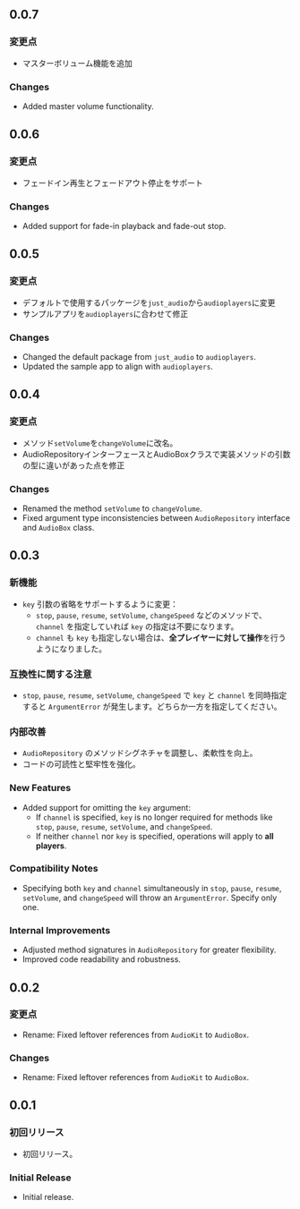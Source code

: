 ## 0.0.7

### 変更点
- マスターボリューム機能を追加

### Changes
- Added master volume functionality.

## 0.0.6

### 変更点
- フェードイン再生とフェードアウト停止をサポート

### Changes
- Added support for fade-in playback and fade-out stop.

## 0.0.5

### 変更点
- デフォルトで使用するパッケージを`just_audio`から`audioplayers`に変更
- サンプルアプリを`audioplayers`に合わせて修正

### Changes
- Changed the default package from `just_audio` to `audioplayers`.
- Updated the sample app to align with `audioplayers`.

## 0.0.4

### 変更点
- メソッド`setVolume`を`changeVolume`に改名。
- AudioRepositoryインターフェースとAudioBoxクラスで実装メソッドの引数の型に違いがあった点を修正

### Changes
- Renamed the method `setVolume` to `changeVolume`.
- Fixed argument type inconsistencies between `AudioRepository` interface and `AudioBox` class.

## 0.0.3

### 新機能
- `key` 引数の省略をサポートするように変更：
  - `stop`, `pause`, `resume`, `setVolume`, `changeSpeed` などのメソッドで、`channel` を指定していれば `key` の指定は不要になります。
  - `channel` も `key` も指定しない場合は、**全プレイヤーに対して操作**を行うようになりました。

### 互換性に関する注意
- `stop`, `pause`, `resume`, `setVolume`, `changeSpeed` で `key` と `channel` を同時指定すると `ArgumentError` が発生します。どちらか一方を指定してください。

### 内部改善
- `AudioRepository` のメソッドシグネチャを調整し、柔軟性を向上。
- コードの可読性と堅牢性を強化。

### New Features
- Added support for omitting the `key` argument:
  - If `channel` is specified, `key` is no longer required for methods like `stop`, `pause`, `resume`, `setVolume`, and `changeSpeed`.
  - If neither `channel` nor `key` is specified, operations will apply to **all players**.

### Compatibility Notes
- Specifying both `key` and `channel` simultaneously in `stop`, `pause`, `resume`, `setVolume`, and `changeSpeed` will throw an `ArgumentError`. Specify only one.

### Internal Improvements
- Adjusted method signatures in `AudioRepository` for greater flexibility.
- Improved code readability and robustness.

## 0.0.2

### 変更点
- Rename: Fixed leftover references from `AudioKit` to `AudioBox`.

### Changes
- Rename: Fixed leftover references from `AudioKit` to `AudioBox`.

## 0.0.1

### 初回リリース
- 初回リリース。

### Initial Release
- Initial release.